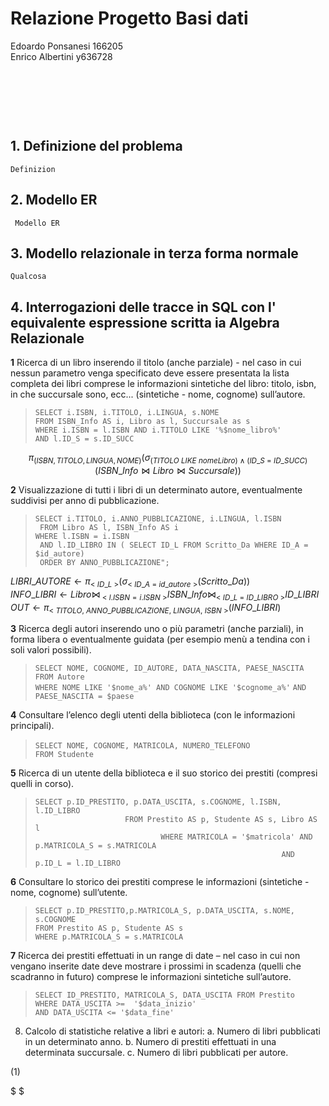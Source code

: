 

# Relazione Progetto Basi dati

Edoardo Ponsanesi 166205  
Enrico Albertini y636728


<!-- /code_chunk_output -->


&nbsp;   

&nbsp;   

&nbsp;   






## 1. Definizione del problema

    Definizion


## 2. Modello ER
     
     Modello ER


## 3. Modello relazionale in terza forma normale 

    Qualcosa

## 4. Interrogazioni delle tracce in SQL con l' equivalente espressione scritta ia Algebra Relazionale 
 

__1__ Ricerca di un libro inserendo il titolo (anche parziale) - nel caso in cui nessun
parametro venga specificato deve essere presentata la lista completa dei libri
comprese le informazioni sintetiche del libro: titolo, isbn, in che succursale sono,
ecc... (sintetiche - nome, cognome) sull’autore.

> `SELECT i.ISBN, i.TITOLO, i.LINGUA, s.NOME`  
`FROM ISBN_Info AS i, Libro as l, Succursale as s`  
`WHERE i.ISBN = l.ISBN AND i.TITOLO LIKE '%$nome_libro%'`  
`AND l.ID_S = s.ID_SUCC`  


$$ 
\pi_{(ISBN,TITOLO,LINGUA,NOME)} (
   \sigma_{(TITOLO~LIKE~nomeLibro) \wedge (ID\_S~=~ID\_SUCC)}(
      ISBN\_Info \Join Libro \Join Succursale
   )
)
$$ 

__2__ Visualizzazione di tutti i libri di un determinato autore, eventualmente suddivisi per
anno di pubblicazione.


> ` SELECT i.TITOLO, i.ANNO_PUBBLICAZIONE, i.LINGUA, l.ISBN `  
` FROM Libro AS l, ISBN_Info AS i`  
` WHERE l.ISBN = i.ISBN `  
` AND l.ID_LIBRO IN ( SELECT ID_L FROM Scritto_Da WHERE ID_A = $id_autore)`  
` ORDER BY ANNO_PUBBLICAZIONE";`

$LIBRI\_AUTORE \leftarrow \pi_{<~ID\_L~>} (\sigma_{<~ID\_A~=~id\_autore~>} (Scritto\_Da))$  
$INFO\_LIBRI \leftarrow Libro \Join_{~<~l.ISBN=i.ISBN~>} ISBN\_Info \Join_{<~ID\_L~=~ID\_LIBRO~>} ID\_LIBRI$
$OUT \leftarrow \pi_{<~TITOLO,~ANNO\_PUBBLICAZIONE,~LINGUA,~ISBN~>} (INFO\_LIBRI)$ 


__3__ Ricerca degli autori inserendo uno o più parametri (anche parziali), in forma libera o
eventualmente guidata (per esempio menù a tendina con i soli valori possibili).

> `SELECT NOME, COGNOME, ID_AUTORE, DATA_NASCITA, PAESE_NASCITA`  
`FROM Autore`  
`WHERE NOME LIKE '$nome_a%' AND COGNOME LIKE '$cognome_a%'` 
`AND PAESE_NASCITA = $paese`  

__4__ Consultare l’elenco degli utenti della biblioteca (con le informazioni principali).

> `SELECT NOME, COGNOME, MATRICOLA, NUMERO_TELEFONO`
`                FROM Studente`

__5__ Ricerca di un utente della biblioteca e il suo storico dei prestiti (compresi quelli in
corso).

> `SELECT p.ID_PRESTITO, p.DATA_USCITA, s.COGNOME, l.ISBN, l.ID_LIBRO`  
`                    FROM Prestito AS p, Studente AS s, Libro AS l`  
`                            WHERE MATRICOLA = '$matricola' AND p.MATRICOLA_S = s.MATRICOLA`  
`                                                       AND p.ID_L = l.ID_LIBRO`  

__6__ Consultare lo storico dei prestiti comprese le informazioni (sintetiche - nome,
cognome) sull’utente.  

> `SELECT p.ID_PRESTITO,p.MATRICOLA_S, p.DATA_USCITA, s.NOME, s.COGNOME`  
`FROM Prestito AS p, Studente AS s`  
`WHERE p.MATRICOLA_S = s.MATRICOLA`  
  

__7__ Ricerca dei prestiti effettuati in un range di date – nel caso in cui non vengano
inserite date deve mostrare i prossimi in scadenza (quelli che scadranno in futuro)
comprese le informazioni sintetiche sull’autore.

> `SELECT ID_PRESTITO, MATRICOLA_S, DATA_USCITA FROM Prestito`  
`WHERE DATA_USCITA >=  '$data_inizio' `  
`AND DATA_USCITA <= '$data_fine'`  

8. Calcolo di statistiche relative a libri e autori:
a. Numero di libri pubblicati in un determinato anno.
b. Numero di prestiti effettuati in una determinata succursale.
c. Numero di libri pubblicati per autore.

(1)


$ $